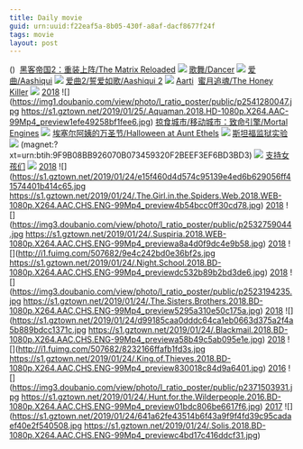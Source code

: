 ```yaml
---
title: Daily movie
guid: urn:uuid:f22eaf5a-8b05-430f-a8af-dacf8677f24f
tags: movie
layout: post
---
```


()
![]()
[黑客帝国2：重装上阵/The Matrix Reloaded](magnet:?xt=urn:btih:b9a102ec4772e4333320448b3a07aeaae7ff16b8)
![](http://img.google.com.btba.xiaoeryi.com/upload/2018/10/28/850616119N74W4.big.jpg)
[歌舞/Dancer](magnet:?xt=urn:btih:8f455d3a77f128c644a21955c756b2b313d5effd)
![](http://img.google.com.btba.xiaoeryi.com/upload/2019/01/25/8F4815352J5505.big.jpg)
[爱曲/Aashiqui](magnet:?xt=urn:btih:27e57e990d643d1b6b3828aa5287ca12ce16c0b7)
![](http://img.google.com.btba.xiaoeryi.com/upload/2019/01/25/04257o8351841l.big.jpg)
[爱曲2/誓爱如歌/Aashiqui 2](magnet:?xt=urn:btih:0431cb9c33e827589a56d1e20f2af9eff934a740)
![](http://img.google.com.btba.xiaoeryi.com/upload/2019/01/25/185H38274757x6.big.jpg)
[Aarti](magnet:?xt=urn:btih:6514c4667775a14ebbe1eb0e857d47deaad55b92)
![]()
[蜜月追魂/The Honey Killer](magnet:?xt=urn:btih:4288da235639901633f1832dc90d0a8b966e771c)
![](http://img.google.com.btba.xiaoeryi.com/upload/2019/01/25/1a0978o2853584.big.jpg)
[2018](magnet:?xt=urn:btih:4B153574AC12C152E4A6721BA965283130A7418F)
![](https://img1.doubanio.com/view/photo/l_ratio_poster/public/p2541280047.jpg
https://s1.gztown.net/2019/01/25/.Aquaman.2018.HD-1080p.X264.AAC-99Mp4_preview1efe49258bf1fee6.jpg)
[掠食城市/移动城市：致命引擎/Mortal Engines](magnet:?xt=urn:btih:fae0a3b3d7209baa337c7939f5fb70d8bac6ad1b)
![](http://img.google.com.btba.xiaoeryi.com/upload/2019/01/24/25441838f367m5.big.jpg)
[埃塞尔阿姨的万圣节/Halloween at Aunt Ethels](magnet:?xt=urn:btih:8e696d7dc43fbd62fb910d0af7c8b9b585ec82b3)
![](http://img.google.com.btba.xiaoeryi.com/upload/2019/01/24/3231i58197453L.big.jpg)
[斯坦福监狱实验](magnet:?xt=urn:btih:1D86A47AFDAAB37399CB4D7446A8568BA92C7E17)
![](http://gif-china.cc/uploads/litimg/201512/b1ff72434c3fd6b6.jpg?h=250)
(magnet:?xt=urn:btih:9F9B08BB926070B073459320F2BEEF3EF6BD3BD3)
![](http://i1.bvimg.com/675256/171acef2554b8cab.jpg)
[支持女孩们](magnet:?xt=urn:btih:BHYQFQUJF2JKHST2XZW3RRPLPMYUCFWK)
![](http://gif-china.cc/uploads/allimg/181215/643900c4fcb44316.jpg?h=250)
[2018](magnet:?xt=urn:btih:402E9B17730F0C454D93F43EFC46E8FE1D384DB2)
![](https://s1.gztown.net/2019/01/24/e15f460d4d574c95139e4ed6b629056ff41574401b414c65.jpg
https://s1.gztown.net/2019/01/24/.The.Girl.in.the.Spiders.Web.2018.WEB-1080p.X264.AAC.CHS.ENG-99Mp4_preview4b54bcc0ff30cd78.jpg)
[2018](magnet:?xt=urn:btih:12761F068DB8288C3B899062EE5973FC45E58A5E)
![](https://img3.doubanio.com/view/photo/l_ratio_poster/public/p2532759044.jpg
https://s1.gztown.net/2019/01/24/.Suspiria.2018.WEB-1080p.X264.AAC.CHS.ENG-99Mp4_previewa8a4d0f9dc4e9b58.jpg)
[2018](magnet:?xt=urn:btih:1BA2D82B5E2AA1067778008962AC25929D6EF113)
![](http://i1.fuimg.com/507682/9e4c242bd0e36bf2s.jpg
https://s1.gztown.net/2019/01/24/.Night.School.2018.BD-1080p.X264.AAC.CHS.ENG-99Mp4_previewdc532b89b2bd3de6.jpg)
[2018](magnet:?xt=urn:btih:803C461B62B21A54E0C17CDE199114B316770C80)
![](https://img3.doubanio.com/view/photo/l_ratio_poster/public/p2523194235.jpg
https://s1.gztown.net/2019/01/24/.The.Sisters.Brothers.2018.BD-1080p.X264.AAC.CHS.ENG-99Mp4_preview5295a310e50c175a.jpg)
[2018](magnet:?xt=urn:btih:0E5BF5D380BDF0FEE96984A4FE9A4ADCD2EADF15)
![](https://s1.gztown.net/2019/01/24/d99185caa0dddc64ca1eb0663d375a2f4a5b889bdcc1371c.jpg
https://s1.gztown.net/2019/01/24/.Blackmail.2018.BD-1080p.X264.AAC.CHS.ENG-99Mp4_previewa58b49c5ab095e1e.jpg)
[2018](magnet:?xt=urn:btih:6185E673AF8C75FC21863B1AF6425AAAC3FBB9B4)
![](http://i1.fuimg.com/507682/8232166ffafb1fd3s.jpg
https://s1.gztown.net/2019/01/24/.King.of.Thieves.2018.BD-1080p.X264.AAC.CHS.ENG-99Mp4_preview830018c84d9a6401.jpg)
[2016](magnet:?xt=urn:btih:734D7456660CBBAB992CAD1EB6A59152C34288A1)
![](https://img3.doubanio.com/view/photo/l_ratio_poster/public/p2371503931.jpg
https://s1.gztown.net/2019/01/24/.Hunt.for.the.Wilderpeople.2016.BD-1080p.X264.AAC.CHS.ENG-99Mp4_preview01bdc806be6617f6.jpg)
[2017](magnet:?xt=urn:btih:4B233362CC6D3C7F9BA632FE33639CA97E38C16D)
![](https://s1.gztown.net/2019/01/24/641a62fe43514b6f43a9f9f4fd39c95cadaef40e2f540508.jpg
https://s1.gztown.net/2019/01/24/.Solis.2018.BD-1080p.X264.AAC.CHS.ENG-99Mp4_previewc4bd17c416ddcf31.jpg)
